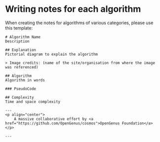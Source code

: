 # Writing notes for each algorithm
When creating the notes for algorithms of various categories, please use this template:

```
# Algorithm Name
Description

## Explanation
Pictorial diagram to explain the algorithm 

> Image credits: (name of the site/organisation from where the image was referenced)

## Algorithm
Algorithm in words

### PseudoCode

## Complexity
Time and space complexity

---
<p align="center">
	A massive collaborative effort by <a href="https://github.com/OpenGenus/cosmos">OpenGenus Foundation</a> 
</p>

---

```